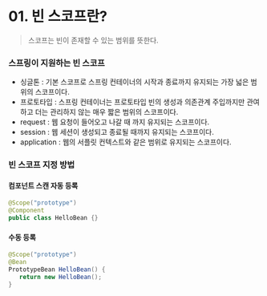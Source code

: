 # 01. 빈 스코프란?

> 스코프는 빈이 존재할 수 있는 범위를 뜻한다.



### 스프링이 지원하는 빈 스코프

* 싱글톤 : 기본 스코프로 스프링 컨테이너의 시작과 종료까지 유지되는 가장 넓은 범위의 스코프이다.
* 프로토타입 : 스프링 컨테이너는 프로토타입 빈의 생성과 의존관계 주입까지만 관여하고 더는 관리하지 않는 매우 짧은 범위의 스코프이다.
* request : 웹 요청이 들어오고 나갈 때 까지 유지되는 스코프이다.
* session : 웹 세션이 생성되고 종료될 때까지 유지되는 스코프이다.
* application : 웹의 서플릿 컨텍스트와 같은 범위로 유지되는 스코프이다.



### 빈 스코프 지정 방법

#### 컴포넌트 스캔 자동 등록

```  java
@Scope("prototype")
@Component
public class HelloBean {}
```



#### 수동 등록

``` java
@Scope("prototype")
@Bean
PrototypeBean HelloBean() {
   return new HelloBean();
}
```

